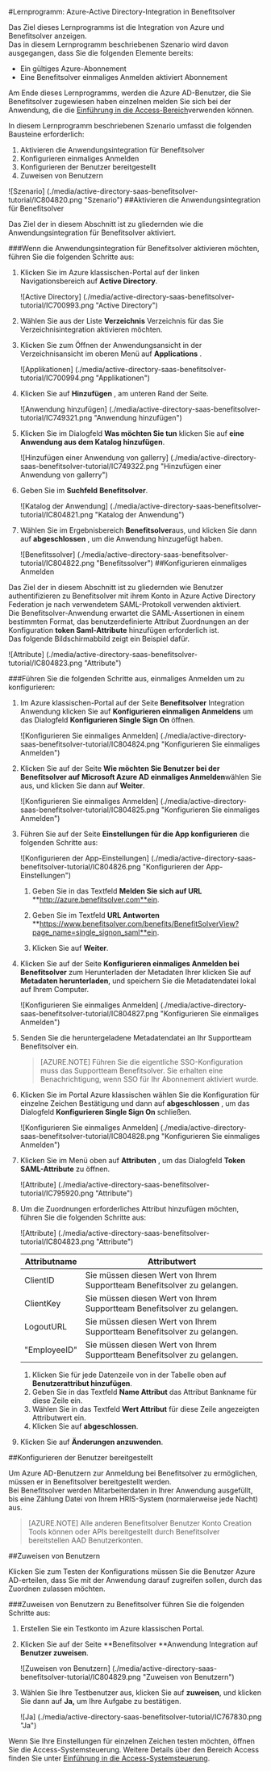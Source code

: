 <properties 
    pageTitle="Lernprogramm: Azure-Active Directory-Integration in Benefitsolver | Microsoft Azure"
    description="Informationen Sie zur Verwendung von Benefitsolver mit Azure Active Directory einmaliges Anmelden, automatisierte Bereitstellung und mehr aktivieren!" 
    services="active-directory" 
    authors="jeevansd"  
    documentationCenter="na" 
    manager="femila"/>
<tags 
    ms.service="active-directory" 
    ms.devlang="na" 
    ms.topic="article" 
    ms.tgt_pltfrm="na" 
    ms.workload="identity" 
    ms.date="10/10/2016" 
    ms.author="jeedes" />

#<a name="tutorial-azure-active-directory-integration-with-benefitsolver"></a>Lernprogramm: Azure-Active Directory-Integration in Benefitsolver

Das Ziel dieses Lernprogramms ist die Integration von Azure und Benefitsolver anzeigen.  
Das in diesem Lernprogramm beschriebenen Szenario wird davon ausgegangen, dass Sie die folgenden Elemente bereits:

-   Ein gültiges Azure-Abonnement
-   Eine Benefitsolver einmaliges Anmelden aktiviert Abonnement

Am Ende dieses Lernprogramms, werden die Azure AD-Benutzer, die Sie Benefitsolver zugewiesen haben einzelnen melden Sie sich bei der Anwendung, die die [Einführung in die Access-Bereich](active-directory-saas-access-panel-introduction.md)verwenden können.

In diesem Lernprogramm beschriebenen Szenario umfasst die folgenden Bausteine erforderlich:

1.  Aktivieren die Anwendungsintegration für Benefitsolver
2.  Konfigurieren einmaliges Anmelden
3.  Konfigurieren der Benutzer bereitgestellt
4.  Zuweisen von Benutzern

![Szenario] (./media/active-directory-saas-benefitsolver-tutorial/IC804820.png "Szenario")
##<a name="enabling-the-application-integration-for-benefitsolver"></a>Aktivieren die Anwendungsintegration für Benefitsolver

Das Ziel der in diesem Abschnitt ist zu gliedernden wie die Anwendungsintegration für Benefitsolver aktiviert.

###<a name="to-enable-the-application-integration-for-benefitsolver-perform-the-following-steps"></a>Wenn die Anwendungsintegration für Benefitsolver aktivieren möchten, führen Sie die folgenden Schritte aus:

1.  Klicken Sie im Azure klassischen-Portal auf der linken Navigationsbereich auf **Active Directory**.

    ![Active Directory] (./media/active-directory-saas-benefitsolver-tutorial/IC700993.png "Active Directory")

2.  Wählen Sie aus der Liste **Verzeichnis** Verzeichnis für das Sie Verzeichnisintegration aktivieren möchten.

3.  Klicken Sie zum Öffnen der Anwendungsansicht in der Verzeichnisansicht im oberen Menü auf **Applications** .

    ![Applikationen] (./media/active-directory-saas-benefitsolver-tutorial/IC700994.png "Applikationen")

4.  Klicken Sie auf **Hinzufügen** , am unteren Rand der Seite.

    ![Anwendung hinzufügen] (./media/active-directory-saas-benefitsolver-tutorial/IC749321.png "Anwendung hinzufügen")

5.  Klicken Sie im Dialogfeld **Was möchten Sie tun** klicken Sie auf **eine Anwendung aus dem Katalog hinzufügen**.

    ![Hinzufügen einer Anwendung von gallerry] (./media/active-directory-saas-benefitsolver-tutorial/IC749322.png "Hinzufügen einer Anwendung von gallerry")

6.  Geben Sie im **Suchfeld** **Benefitsolver**.

    ![Katalog der Anwendung] (./media/active-directory-saas-benefitsolver-tutorial/IC804821.png "Katalog der Anwendung")

7.  Wählen Sie im Ergebnisbereich **Benefitsolver**aus, und klicken Sie dann auf **abgeschlossen** , um die Anwendung hinzugefügt haben.

    ![Benefitssolver] (./media/active-directory-saas-benefitsolver-tutorial/IC804822.png "Benefitssolver")
##<a name="configuring-single-sign-on"></a>Konfigurieren einmaliges Anmelden

Das Ziel der in diesem Abschnitt ist zu gliedernden wie Benutzer authentifizieren zu Benefitsolver mit ihrem Konto in Azure Active Directory Federation je nach verwendetem SAML-Protokoll verwenden aktiviert.  
Die Benefitsolver-Anwendung erwartet die SAML-Assertionen in einem bestimmten Format, das benutzerdefinierte Attribut Zuordnungen an der Konfiguration **token Saml-Attribute** hinzufügen erforderlich ist.  
Das folgende Bildschirmabbild zeigt ein Beispiel dafür.

![Attribute] (./media/active-directory-saas-benefitsolver-tutorial/IC804823.png "Attribute")

###<a name="to-configure-single-sign-on-perform-the-following-steps"></a>Führen Sie die folgenden Schritte aus, einmaliges Anmelden um zu konfigurieren:

1.  Im Azure klassischen-Portal auf der Seite **Benefitsolver** Integration Anwendung klicken Sie auf **Konfigurieren einmaligen Anmeldens** um das Dialogfeld **Konfigurieren Single Sign On** öffnen.

    ![Konfigurieren Sie einmaliges Anmelden] (./media/active-directory-saas-benefitsolver-tutorial/IC804824.png "Konfigurieren Sie einmaliges Anmelden")

2.  Klicken Sie auf der Seite **Wie möchten Sie Benutzer bei der Benefitsolver auf** **Microsoft Azure AD einmaliges Anmelden**wählen Sie aus, und klicken Sie dann auf **Weiter**.

    ![Konfigurieren Sie einmaliges Anmelden] (./media/active-directory-saas-benefitsolver-tutorial/IC804825.png "Konfigurieren Sie einmaliges Anmelden")

3.  Führen Sie auf der Seite **Einstellungen für die App konfigurieren** die folgenden Schritte aus:

    ![Konfigurieren der App-Einstellungen] (./media/active-directory-saas-benefitsolver-tutorial/IC804826.png "Konfigurieren der App-Einstellungen")

    1.  Geben Sie in das Textfeld **Melden Sie sich auf URL** **http://azure.benefitsolver.com**ein.
    2.  Geben Sie im Textfeld **URL Antworten** **https://www.benefitsolver.com/benefits/BenefitSolverView?page_name=single_signon_saml**ein.  


    3.  Klicken Sie auf **Weiter**.

4.  Klicken Sie auf der Seite **Konfigurieren einmaliges Anmelden bei Benefitsolver** zum Herunterladen der Metadaten Ihrer klicken Sie auf **Metadaten herunterladen**, und speichern Sie die Metadatendatei lokal auf Ihrem Computer.

    ![Konfigurieren Sie einmaliges Anmelden] (./media/active-directory-saas-benefitsolver-tutorial/IC804827.png "Konfigurieren Sie einmaliges Anmelden")

5.  Senden Sie die heruntergeladene Metadatendatei an Ihr Supportteam Benefitsolver ein.

    >[AZURE.NOTE] Führen Sie die eigentliche SSO-Konfiguration muss das Supportteam Benefitsolver.
Sie erhalten eine Benachrichtigung, wenn SSO für Ihr Abonnement aktiviert wurde.

6.  Klicken Sie im Portal Azure klassischen wählen Sie die Konfiguration für einzelne Zeichen Bestätigung und dann auf **abgeschlossen** , um das Dialogfeld **Konfigurieren Single Sign On** schließen.

    ![Konfigurieren Sie einmaliges Anmelden] (./media/active-directory-saas-benefitsolver-tutorial/IC804828.png "Konfigurieren Sie einmaliges Anmelden")

7.  Klicken Sie im Menü oben auf **Attributen** , um das Dialogfeld **Token SAML-Attribute** zu öffnen.

    ![Attribute] (./media/active-directory-saas-benefitsolver-tutorial/IC795920.png "Attribute")

8.  Um die Zuordnungen erforderliches Attribut hinzufügen möchten, führen Sie die folgenden Schritte aus:

    ![Attribute] (./media/active-directory-saas-benefitsolver-tutorial/IC804823.png "Attribute")

  	|Attributname|Attributwert|
  	|---|---|
  	|ClientID|Sie müssen diesen Wert von Ihrem Supportteam Benefitsolver zu gelangen.|
  	|ClientKey|Sie müssen diesen Wert von Ihrem Supportteam Benefitsolver zu gelangen.|
  	|LogoutURL|Sie müssen diesen Wert von Ihrem Supportteam Benefitsolver zu gelangen.|
  	|"EmployeeID"|Sie müssen diesen Wert von Ihrem Supportteam Benefitsolver zu gelangen.|

    1.  Klicken Sie für jede Datenzeile von in der Tabelle oben auf **Benutzerattribut hinzufügen**.
    2.  Geben Sie in das Textfeld **Name Attribut** das Attribut Bankname für diese Zeile ein.
    3.  Wählen Sie in das Textfeld **Wert Attribut** für diese Zeile angezeigten Attributwert ein.
    4.  Klicken Sie auf **abgeschlossen**.

9.  Klicken Sie auf **Änderungen anzuwenden**.

##<a name="configuring-user-provisioning"></a>Konfigurieren der Benutzer bereitgestellt

Um Azure AD-Benutzern zur Anmeldung bei Benefitsolver zu ermöglichen, müssen er in Benefitsolver bereitgestellt werden.  
Bei Benefitsolver werden Mitarbeiterdaten in Ihrer Anwendung ausgefüllt, bis eine Zählung Datei von Ihrem HRIS-System (normalerweise jede Nacht) aus.  

>[AZURE.NOTE] Alle anderen Benefitsolver Benutzer Konto Creation Tools können oder APIs bereitgestellt durch Benefitsolver bereitstellen AAD Benutzerkonten.

##<a name="assigning-users"></a>Zuweisen von Benutzern

Klicken Sie zum Testen der Konfigurations müssen Sie die Benutzer Azure AD-erteilen, dass Sie mit der Anwendung darauf zugreifen sollen, durch das Zuordnen zulassen möchten.

###<a name="to-assign-users-to-benefitsolver-perform-the-following-steps"></a>Zuweisen von Benutzern zu Benefitsolver führen Sie die folgenden Schritte aus:

1.  Erstellen Sie ein Testkonto im Azure klassischen Portal.

2.  Klicken Sie auf der Seite **Benefitsolver **Anwendung Integration auf **Benutzer zuweisen**.

    ![Zuweisen von Benutzern] (./media/active-directory-saas-benefitsolver-tutorial/IC804829.png "Zuweisen von Benutzern")

3.  Wählen Sie Ihre Testbenutzer aus, klicken Sie auf **zuweisen**, und klicken Sie dann auf **Ja,** um Ihre Aufgabe zu bestätigen.

    ![Ja] (./media/active-directory-saas-benefitsolver-tutorial/IC767830.png "Ja")

Wenn Sie Ihre Einstellungen für einzelnen Zeichen testen möchten, öffnen Sie die Access-Systemsteuerung. Weitere Details über den Bereich Access finden Sie unter [Einführung in die Access-Systemsteuerung](active-directory-saas-access-panel-introduction.md).
